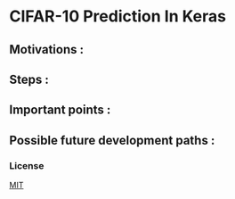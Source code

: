# CIFAR-10 Prediction In Keras

## Motivations :

## Steps :

## Important points :

## Possible future development paths :


### License

[MIT](https://github.com/KevinTellier2/Projet_Python/blob/master/LICENSE)

